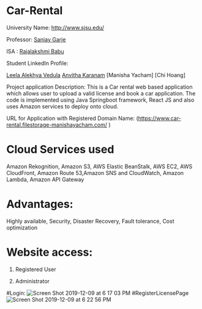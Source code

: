# Car-Rental

University Name: http://www.sjsu.edu/

Professor: [Sanjay Garje](https://www.linkedin.com/in/sanjaygarje/)

ISA : [Rajalakshmi Babu](https://www.linkedin.com/in/rajalakshmib/)

Student LinkedIn Profile: 

[Leela Alekhya Vedula](https://www.linkedin.com/in/leela-alekhya-vedula-79013a174/)
[Anvitha Karanam](https://www.linkedin.com/in/anvitha-karanam-546589121/)
[Manisha Yacham]
[Chi Hoang]


Project application Description: This is a Car rental web based application which allows user to upload a valid license and book a car application. The code is implemented using Java Springboot framework, React JS and also uses Amazon services to deploy onto cloud.


URL for Application with Registered Domain Name: (https://www.car-rental.filestorage-manishayacham.com/ )


# Cloud Services used 

Amazon Rekognition, Amazon S3, AWS Elastic BeanStalk, AWS EC2, AWS CloudFront, Amazon Route 53,Amazon SNS and CloudWatch, Amazon Lambda, Amazon API Gateway

# Advantages: 

Highly available, 
Security,
Disaster Recovery, 
Fault tolerance,
Cost optimization


# Website access: 

1. Registered User 

2. Administrator 

#Login:
![Screen Shot 2019-12-09 at 6 17 03 PM](https://user-images.githubusercontent.com/54858174/70489469-b9ae5e00-1ab0-11ea-90be-71d68f669864.png)
#RegisterLicensePage
![Screen Shot 2019-12-09 at 6 22 56 PM](https://user-images.githubusercontent.com/54858174/70489611-20337c00-1ab1-11ea-851c-1d73f11a0a1a.png)





